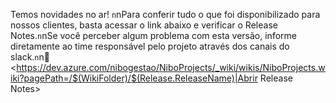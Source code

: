 Temos novidades no ar! `n`nPara conferir tudo o que foi disponibilizado para nossos clientes, basta acessar o link abaixo e verificar o Release Notes.`n`nSe você perceber algum problema com esta versão, informe diretamente ao time responsável pelo projeto através dos canais do slack.`n`n:rocket: <https://dev.azure.com/nibogestao/NiboProjects/_wiki/wikis/NiboProjects.wiki?pagePath=/$(WikiFolder)/$(Release.ReleaseName)|Abrir Release Notes>
